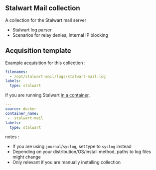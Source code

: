 ## Stalwart Mail collection

A collection for the Stalwart mail server
 - Stalwart log parser
 - Scenarios for relay denies, internal IP blocking

## Acquisition template

Example acquisition for this collection :

```yaml
filenames:
  - /opt/stalwart-mail/logs/stalwart-mail.log
labels:
  type: stalwart
```

If you are running Stalwart [in a container](https://stalw.art/docs/install/docker/).

```yaml
---
source: docker
container_name: 
 -  stalwart-mail
labels:
  type: stalwart
```

notes :
 -  If you are using `journal`/`syslog`, set type to `syslog` instead
 -  Depending on your distribution/OS/install method, paths to log files might change
 -  Only relevant if you are manually installing collection
